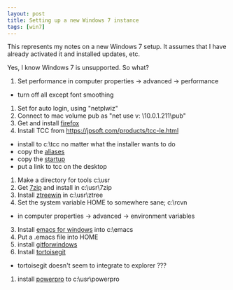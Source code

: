 ```yaml
---
layout: post
title: Setting up a new Windows 7 instance
tags: [win7]
---
```


This represents my notes on a new Windows 7 setup. It assumes that I
have already activated it and installed updates, etc.

Yes, I know Windows 7 is unsupported. So what?

1. Set performance in computer properties -> advanced -> performance
  * turn off all except font smoothing
1. Set for auto login, using "netplwiz"
1. Connect to mac volume pub as "net use v: \\10.0.1.211\pub"
2. Get and install [firefox](https://www.mozilla.org/en-US/firefox/new/)
2. Install TCC from https://jpsoft.com/products/tcc-le.html
  * install to c:\tcc no matter what the installer wants to do
  * copy the [aliases](../../win7/tcc/aliases)
  * copy the [startup](../../win7/tcc/4start.bat)
  * put a link to tcc on the desktop
1. Make a directory for tools c:\usr
1. Get [7zip](https://www.7-zip.org/download.html) and install in c:\usr\7zip
2. Install [ztreewin](https://www.ztree.com/html/beta.htm) in c:\usr\ztree
1. Set the system variable HOME to somewhere sane; c:\rcvn
  * in computer properties -> advanced -> environment variables
3. Install [emacs for windows](https://ftp.gnu.org/gnu/emacs/windows/) into c:\emacs
3. Put a .emacs file into HOME
1. install [gitforwindows](https://gitforwindows.org/)
1. Install [tortoisegit]()
  * tortoisegit doesn't seem to integrate to explorer ???
1. install [powerpro](http://powerpro.cresadu.com/) to c:\usr\powerpro


  
  
